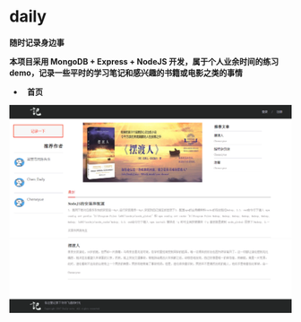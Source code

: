 # daily
**随时记录身边事**

**本项目采用 MongoDB + Express + NodeJS 开发，属于个人业余时间的练习demo，记录一些平时的学习笔记和感兴趣的书籍或电影之类的事情**

*   **首页**

![页面截图](https://github.com/chenxiyue/daily/blob/master/Screenshots/cut-1.png)
![页面截图](https://github.com/chenxiyue/daily/blob/master/Screenshots/cut-2.png)
